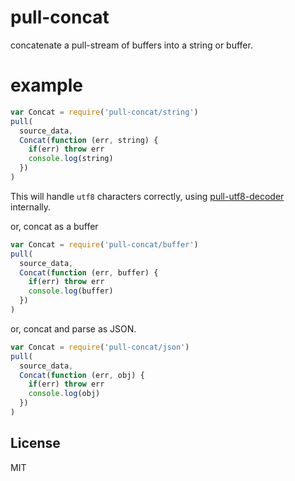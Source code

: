 # pull-concat

concatenate a pull-stream of buffers into a string or buffer.

# example

``` js
var Concat = require('pull-concat/string')
pull(
  source_data,
  Concat(function (err, string) {
    if(err) throw err
    console.log(string)
  })
)
```

This will handle `utf8` characters correctly,
using [pull-utf8-decoder](http://npm.im/pull-utf8-decoder)
internally.

or, concat as a buffer

``` js
var Concat = require('pull-concat/buffer')
pull(
  source_data,
  Concat(function (err, buffer) {
    if(err) throw err
    console.log(buffer)
  })
)
```

or, concat and parse as JSON.

``` js
var Concat = require('pull-concat/json')
pull(
  source_data,
  Concat(function (err, obj) {
    if(err) throw err
    console.log(obj)
  })
)
```

## License

MIT


